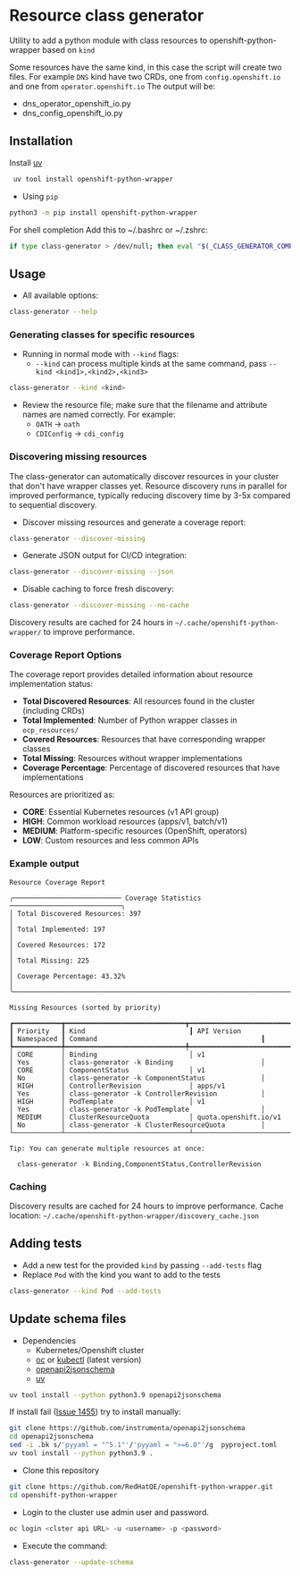 # Resource class generator

Utility to add a python module with class resources to openshift-python-wrapper based on `kind`

Some resources have the same kind, in this case the script will create two files.
For example `DNS` kind have two CRDs, one from `config.openshift.io` and one from `operator.openshift.io`
The output will be:

- dns_operator_openshift_io.py
- dns_config_openshift_io.py

## Installation

Install [uv](https://github.com/astral-sh/uv)

```bash
 uv tool install openshift-python-wrapper
```

- Using `pip`

```bash
python3 -m pip install openshift-python-wrapper
```

For shell completion Add this to ~/.bashrc or ~/.zshrc:

```bash
if type class-generator > /dev/null; then eval "$(_CLASS_GENERATOR_COMPLETE=zsh_source class-generator)"; fi
```

## Usage

- All available options:

```bash
class-generator --help
```

### Generating classes for specific resources

- Running in normal mode with `--kind` flags:
  - `--kind` can process multiple kinds at the same command, pass `--kind <kind1>,<kind2>,<kind3>`

```bash
class-generator --kind <kind>
```

- Review the resource file; make sure that the filename and attribute names are named correctly. For example:
  - `OATH` -> `oath`
  - `CDIConfig` -> `cdi_config`

### Discovering missing resources

The class-generator can automatically discover resources in your cluster that don't have wrapper classes yet. Resource discovery runs in parallel for improved performance, typically reducing discovery time by 3-5x compared to sequential discovery.

- Discover missing resources and generate a coverage report:

```bash
class-generator --discover-missing
```

- Generate JSON output for CI/CD integration:

```bash
class-generator --discover-missing --json
```

- Disable caching to force fresh discovery:

```bash
class-generator --discover-missing --no-cache
```

Discovery results are cached for 24 hours in `~/.cache/openshift-python-wrapper/` to improve performance.

### Coverage Report Options

The coverage report provides detailed information about resource implementation status:

- **Total Discovered Resources**: All resources found in the cluster (including CRDs)
- **Total Implemented**: Number of Python wrapper classes in `ocp_resources/`
- **Covered Resources**: Resources that have corresponding wrapper classes
- **Total Missing**: Resources without wrapper implementations
- **Coverage Percentage**: Percentage of discovered resources that have implementations

Resources are prioritized as:
- **CORE**: Essential Kubernetes resources (v1 API group)
- **HIGH**: Common workload resources (apps/v1, batch/v1)
- **MEDIUM**: Platform-specific resources (OpenShift, operators)
- **LOW**: Custom resources and less common APIs

### Example output

```text
Resource Coverage Report

╭─────────────────────────── Coverage Statistics ────────────────────────────╮
│ Total Discovered Resources: 397                                             │
│ Total Implemented: 197                                                      │
│ Covered Resources: 172                                                      │
│ Total Missing: 225                                                          │
│ Coverage Percentage: 43.32%                                                 │
╰─────────────────────────────────────────────────────────────────────────────╯

Missing Resources (sorted by priority)

┏━━━━━━━━━━━━┳━━━━━━━━━━━━━━━━━━━━━━━━━━━━━━┳━━━━━━━━━━━━━━━━━━━━━━━━━━━━━━━┳━━━━━━━━━━━━┳━━━━━━━━━━━━━━━━━━━━━━━━━━━━━━━━━━━━━━━━━━━━━━━━┓
┃ Priority   ┃ Kind                          ┃ API Version                   ┃ Namespaced ┃ Command                                         ┃
┡━━━━━━━━━━━━╇━━━━━━━━━━━━━━━━━━━━━━━━━━━━━━╇━━━━━━━━━━━━━━━━━━━━━━━━━━━━━━━╇━━━━━━━━━━━━╇━━━━━━━━━━━━━━━━━━━━━━━━━━━━━━━━━━━━━━━━━━━━━━━━━┩
│ CORE       │ Binding                       │ v1                            │ Yes        │ class-generator -k Binding                      │
│ CORE       │ ComponentStatus               │ v1                            │ No         │ class-generator -k ComponentStatus              │
│ HIGH       │ ControllerRevision            │ apps/v1                       │ Yes        │ class-generator -k ControllerRevision           │
│ HIGH       │ PodTemplate                   │ v1                            │ Yes        │ class-generator -k PodTemplate                  │
│ MEDIUM     │ ClusterResourceQuota          │ quota.openshift.io/v1         │ No         │ class-generator -k ClusterResourceQuota         │
└────────────┴───────────────────────────────┴───────────────────────────────┴────────────┴─────────────────────────────────────────────────┘

Tip: You can generate multiple resources at once:

  class-generator -k Binding,ComponentStatus,ControllerRevision
```

### Caching

Discovery results are cached for 24 hours to improve performance. Cache location: `~/.cache/openshift-python-wrapper/discovery_cache.json`

## Adding tests

- Add a new test for the provided `kind` by passing `--add-tests` flag
- Replace `Pod` with the kind you want to add to the tests

```bash
class-generator --kind Pod --add-tests
```

## Update schema files

- Dependencies
  - Kubernetes/Openshift cluster
  - [oc](https://mirror.openshift.com/pub/openshift-v4/x86_64/clients/ocp/stable/) or [kubectl](https://kubernetes.io/docs/tasks/tools/) (latest version)
  - [openapi2jsonschema](https://github.com/instrumenta/openapi2jsonschema)
  - [uv](https://github.com/astral-sh/uv)

```bash
uv tool install --python python3.9 openapi2jsonschema
```

If install fail ([Issue 1455](https://github.com/astral-sh/uv/issues/1455)) try to install manually:

```bash
git clone https://github.com/instrumenta/openapi2jsonschema
cd openapi2jsonschema
sed -i .bk s/'pyyaml = "^5.1"'/'pyyaml = ">=6.0"'/g  pyproject.toml
uv tool install --python python3.9 .
```

- Clone this repository

```bash
git clone https://github.com/RedHatQE/openshift-python-wrapper.git
cd openshift-python-wrapper
```

- Login to the cluster use admin user and password.

```bash
oc login <clster api URL> -u <username> -p <password>
```

- Execute the command:

```bash
class-generator --update-schema
```
